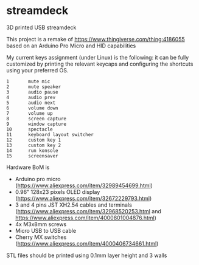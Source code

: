 # streamdeck
3D printed USB streamdeck

This project is a remake of https://www.thingiverse.com/thing:4186055 based on an Arduino Pro Micro and HID capabilities

My current keys assignment (under Linux) is the following: it can be fully customized by printing the relevant keycaps and configuring the shortcuts using your preferred OS.

```
1       mute mic
2       mute speaker
3       audio pause
4       audio prev
5       audio next
6       volume down
7       volume up
8       screen capture
9       window capture
10      spectacle
11      keyboard layout switcher
12      custom key 1
13      custom key 2
14      run konsole
15      screensaver
```

Hardware BoM is
- Arduino pro micro (https://www.aliexpress.com/item/32989454699.html)
- 0.96" 128x23 pixels OLED display (https://www.aliexpress.com/item/32672229793.html)
- 3 and 4 pins JST XH2.54 cables and terminals (https://www.aliexpress.com/item/32968520253.html and https://www.aliexpress.com/item/4000801004876.html)
- 4x M3x8mm screws
- Micro USB to USB cable
- Cherry MX switches (https://www.aliexpress.com/item/4000406734661.html)

STL files should be printed using 0.1mm layer height and 3 walls
